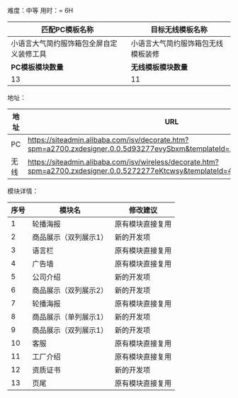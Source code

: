 难度：中等          用时：= 6H

| 匹配PC模板名称                           | 目标无线模板名称                   |
| ---------------------------------------- | ---------------------------------- |
| 小语言大气简约服饰箱包全屏自定义装修工具 | 小语言大气简约服饰箱包无线模板装修 |
| **PC模板模块数量**                       | **无线模板模块数量**               |
| 13                                       | 11                                 |



地址：

| 地址 | URL                                                          |
| ---- | ------------------------------------------------------------ |
| PC   | https://siteadmin.alibaba.com/isv/decorate.htm?spm=a2700.zxdesigner.0.0.5d93277evySbxm&templateId=3601&templateVersion=1 |
| 无线 | https://siteadmin.alibaba.com/isv/wireless/decorate.htm?spm=a2700.zxdesigner.0.0.5272277eKtcwsy&templateId=4398&templateVersion=1 |



模块详情：

| 序号 | 模块名                | 修改建议         |
| ---- | --------------------- | ---------------- |
| 1    | 轮播海报              | 原有模块直接复用 |
| 2    | 商品展示（双列展示1） | 新的开发项       |
| 3    | 语言栏                | 原有模块直接复用 |
| 4    | 广告墙                | 原有模块直接复用 |
| 5    | 公司介绍              | 新的开发项       |
| 6    | 商品展示（双列展示2） | 新的开发项       |
| 7    | 轮播海报              | 原有模块直接复用 |
| 8    | 商品展示（单列展示1） | 新的开发项       |
| 9    | 商品展示（双列展示1） | 新的开发项       |
| 10   | 客服                  | 原有模块直接复用 |
| 11   | 工厂介绍              | 原有模块直接复用 |
| 12   | 资质证书              | 新的开发项       |
| 13   | 页尾                  | 原有模块直接复用 |


